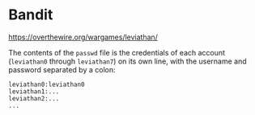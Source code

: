 # Bandit

https://overthewire.org/wargames/leviathan/

The contents of the `passwd` file is the credentials of each account
(`leviathan0`
through `leviathan7`) on its own line, with the username and password separated
by a colon:

```
leviathan0:leviathan0
leviathan1:...
leviathan2:...
...
```
